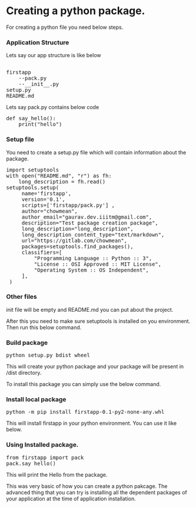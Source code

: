 # Creating a python package. 

For creating a python file you need below steps. 

### Application Structure
Lets say our app structure is like below

<pre>

firstapp
	--pack.py
	--__init__.py
setup.py
README.md
</pre>

Lets say pack.py contains below code

<pre>
def say_hello():
	print("hello")
</pre>

### Setup file

You need to create a setup.py file which will contain information about the package. 


<pre>
import setuptools
with open("README.md", "r") as fh:
    long_description = fh.read()
setuptools.setup(
     name='firstapp',  
     version='0.1',
     scripts=['firstapp/pack.py'] ,
     author="chowmean",
     author_email="gaurav.dev.iiitm@gmail.com",
     description="Test package creation package",
     long_description="long_description",
     long_description_content_type="text/markdown",
     url="https://gitlab.com/chowmean",
     packages=setuptools.find_packages(),
     classifiers=[
         "Programming Language :: Python :: 3",
         "License :: OSI Approved :: MIT License",
         "Operating System :: OS Independent",
     ],
 )
</pre>

### Other files
init file will be empty and README.md you can put about the project. 

After this you need to make sure setuptools is installed on you environment. Then run this below command. 

### Build package
<pre>
python setup.py bdist_wheel
</pre>

This will create your python package and your package will be present in /dist directory.

To install this package you can simply use the below command. 


### Install local package
<pre>
python -m pip install firstapp-0.1-py2-none-any.whl
</pre>

This will install firstapp in your python environment. You can use it like below. 


### Using Installed package. 
<pre>
from firstapp import pack
pack.say_hello()
</pre>


This will print the Hello from the package. 

This was very basic of how you can create a python pakcage. The advanced thing that you can try is installing all the dependent packages of your application at the time of application installation. 

